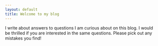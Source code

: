 ```yaml
---
layout: default
title: Welcome to my blog
---
```


I write about answers to questions I am curious about on this blog. I would be thrilled if you are interested in the same questions. Please pick out any mistakes you find! 
